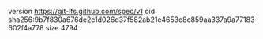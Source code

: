 version https://git-lfs.github.com/spec/v1
oid sha256:9b7f830a676de2c1d026d37f582ab21e4653c8c859aa337a9a77183602f4a778
size 4794
